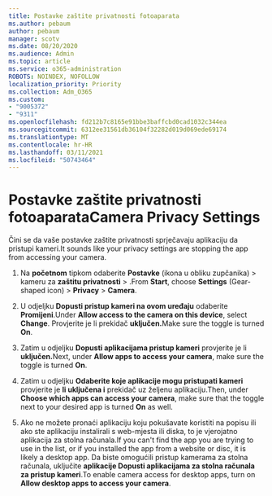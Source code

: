 ```yaml
---
title: Postavke zaštite privatnosti fotoaparata
ms.author: pebaum
author: pebaum
manager: scotv
ms.date: 08/20/2020
ms.audience: Admin
ms.topic: article
ms.service: o365-administration
ROBOTS: NOINDEX, NOFOLLOW
localization_priority: Priority
ms.collection: Adm_O365
ms.custom:
- "9005372"
- "9311"
ms.openlocfilehash: fd212b7c8165e91bbe3baffcbd0cad1032c344ea
ms.sourcegitcommit: 6312ee31561db36104f32282d019d069ede69174
ms.translationtype: MT
ms.contentlocale: hr-HR
ms.lasthandoff: 03/11/2021
ms.locfileid: "50743464"
---
```

# <a name="camera-privacy-settings"></a><span data-ttu-id="e7454-102">Postavke zaštite privatnosti fotoaparata</span><span class="sxs-lookup"><span data-stu-id="e7454-102">Camera Privacy Settings</span></span>

<span data-ttu-id="e7454-103">Čini se da vaše postavke zaštite privatnosti sprječavaju aplikaciju da pristupi kameri.</span><span class="sxs-lookup"><span data-stu-id="e7454-103">It sounds like your privacy settings are stopping the app from accessing your camera.</span></span>

1.  <span data-ttu-id="e7454-104">Na **početnom** tipkom odaberite **Postavke** (ikona u obliku zupčanika) > kameru za **zaštitu privatnosti**  >  .</span><span class="sxs-lookup"><span data-stu-id="e7454-104">From **Start**, choose **Settings** (Gear-shaped icon) > **Privacy** > **Camera**.</span></span>

2.  <span data-ttu-id="e7454-105">U odjeljku **Dopusti pristup kameri na ovom uređaju** odaberite **Promijeni**.</span><span class="sxs-lookup"><span data-stu-id="e7454-105">Under **Allow access to the camera on this device**, select **Change**.</span></span> <span data-ttu-id="e7454-106">Provjerite je li prekidač **uključen.**</span><span class="sxs-lookup"><span data-stu-id="e7454-106">Make sure the toggle is turned **On**.</span></span>

3.  <span data-ttu-id="e7454-107">Zatim u odjeljku **Dopusti aplikacijama pristup kameri** provjerite je li **uključen.**</span><span class="sxs-lookup"><span data-stu-id="e7454-107">Next, under **Allow apps to access your camera**, make sure the toggle is turned **On**.</span></span>

4.  <span data-ttu-id="e7454-108">Zatim u odjeljku **Odaberite koje aplikacije mogu pristupati kameri** provjerite je **li uključena i** prekidač uz željenu aplikaciju.</span><span class="sxs-lookup"><span data-stu-id="e7454-108">Then, under **Choose which apps can access your camera**, make sure that the toggle next to your desired app is turned **On** as well.</span></span>

5.  <span data-ttu-id="e7454-109">Ako ne možete pronaći aplikaciju koju pokušavate koristiti na popisu ili ako ste aplikaciju instalirali s web-mjesta ili diska, to je vjerojatno aplikacija za stolna računala.</span><span class="sxs-lookup"><span data-stu-id="e7454-109">If you can't find the app you are trying to use in the list, or if you installed the app from a website or disc, it is likely a desktop app.</span></span> <span data-ttu-id="e7454-110">Da biste omogućili pristup kamerama za stolna računala, uključite **aplikacije Dopusti aplikacijama za stolna računala za pristup kameri**.</span><span class="sxs-lookup"><span data-stu-id="e7454-110">To enable camera access for desktop apps, turn on **Allow desktop apps to access your camera**.</span></span>